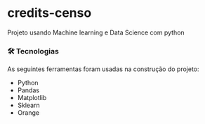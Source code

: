 # credits-censo
 Projeto usando Machine learning e Data Science com python

### 🛠 Tecnologias

As seguintes ferramentas foram usadas na construção do projeto:

- Python
- Pandas
- Matplotlib
- Sklearn
- Orange
